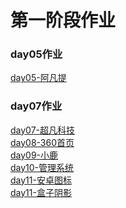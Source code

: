 <h1>第一阶段作业</h1>
<h3>day05作业</h3>
<a href="https://liyuyuandskahd.github.io/day-05%E9%A1%B5%E9%9D%A2/html/lianxi2.html">day05-阿凡提</a>
<h3>day07作业</h3>
<a href="https://liyuyuandskahd.github.io/day-06%E5%85%83%E7%B4%A0%E7%B1%BB%E5%9E%8B%E5%88%86%E7%B1%BB/html/lianxi3-%E8%B6%85%E5%87%A1%E7%A7%91%E6%8A%80.html">day07-超凡科技</a>
<br>
<a href="https://liyuyuandskahd.github.io/day-08%E8%A1%A5%E5%85%85%E5%92%8C%E7%B2%BE%E7%81%B5%E5%9B%BE/html/lianxi4-360%E5%AE%98%E7%BD%91.html">day08-360首页</a>
<br>
<a href="https://liyuyuandskahd.github.io/day-09%E5%AE%BD%E9%AB%98%E8%87%AA%E9%80%82%E5%BA%94/html/lianxi2-%E5%B0%8F%E9%B9%BF.html">day09-小鹿</a>
<br>
<a href="https://liyuyuandskahd.github.io/day-10%E7%99%BB%E5%BD%95%E8%A1%A8%E5%8D%95/html/seatword1.html">day10-管理系统</a>
<br>
<a href="https://liyuyuandskahd.github.io/day-11%20H5%E8%AF%AD%E4%B9%89%E5%8C%96%E6%A0%87%E7%AD%BE/html/lianxi3-%E5%AE%89%E5%8D%93%E5%9B%BE%E6%A0%87.html">day11-安卓图标</a>
<br>
<a href="https://liyuyuandskahd.github.io/day-11%20H5%E8%AF%AD%E4%B9%89%E5%8C%96%E6%A0%87%E7%AD%BE/html/lianxi4-%E7%9B%92%E5%AD%90%E9%98%B4%E5%BD%B1.html">day11-盒子阴影</a>
